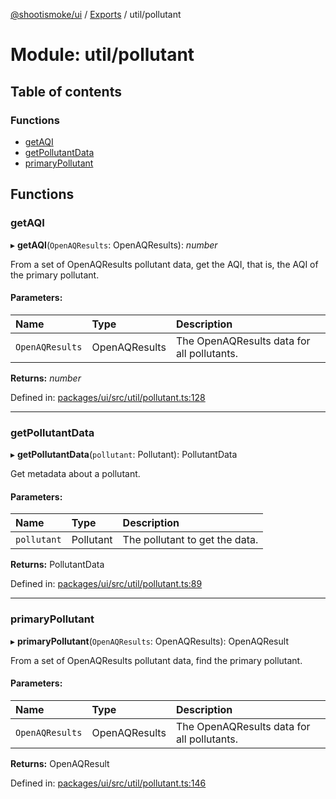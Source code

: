 [@shootismoke/ui](../README.md) / [Exports](../modules.md) / util/pollutant

# Module: util/pollutant

## Table of contents

### Functions

- [getAQI](util_pollutant.md#getaqi)
- [getPollutantData](util_pollutant.md#getpollutantdata)
- [primaryPollutant](util_pollutant.md#primarypollutant)

## Functions

### getAQI

▸ **getAQI**(`OpenAQResults`: OpenAQResults): *number*

From a set of OpenAQResults pollutant data, get the AQI, that is, the AQI of
the primary pollutant.

#### Parameters:

Name | Type | Description |
:------ | :------ | :------ |
`OpenAQResults` | OpenAQResults | The OpenAQResults data for all pollutants.    |

**Returns:** *number*

Defined in: [packages/ui/src/util/pollutant.ts:128](https://github.com/shootismoke/common/blob/1e71707/packages/ui/src/util/pollutant.ts#L128)

___

### getPollutantData

▸ **getPollutantData**(`pollutant`: Pollutant): PollutantData

Get metadata about a pollutant.

#### Parameters:

Name | Type | Description |
:------ | :------ | :------ |
`pollutant` | Pollutant | The pollutant to get the data.    |

**Returns:** PollutantData

Defined in: [packages/ui/src/util/pollutant.ts:89](https://github.com/shootismoke/common/blob/1e71707/packages/ui/src/util/pollutant.ts#L89)

___

### primaryPollutant

▸ **primaryPollutant**(`OpenAQResults`: OpenAQResults): OpenAQResult

From a set of OpenAQResults pollutant data, find the primary pollutant.

#### Parameters:

Name | Type | Description |
:------ | :------ | :------ |
`OpenAQResults` | OpenAQResults | The OpenAQResults data for all pollutants.    |

**Returns:** OpenAQResult

Defined in: [packages/ui/src/util/pollutant.ts:146](https://github.com/shootismoke/common/blob/1e71707/packages/ui/src/util/pollutant.ts#L146)
